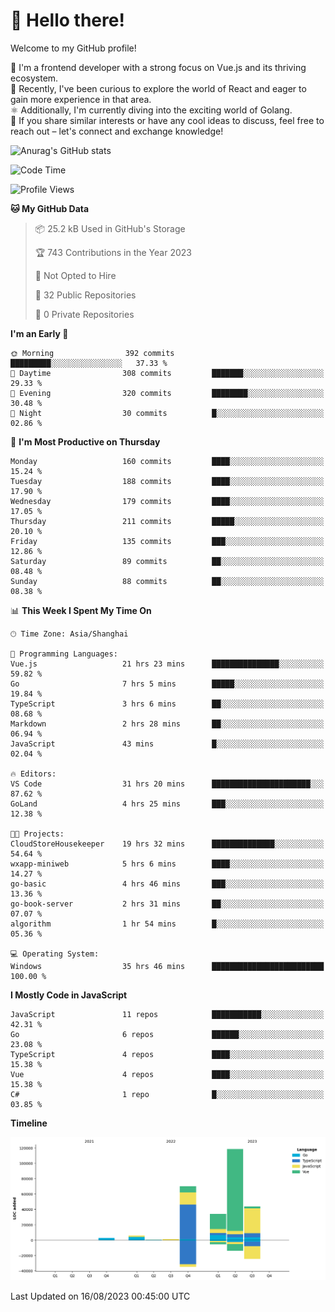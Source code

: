 # 👋 Hello there!

Welcome to my GitHub profile!

🤑 I'm a frontend developer with a strong focus on Vue.js and its thriving ecosystem.    
🌱 Recently, I've been curious to explore the world of React and eager to gain more experience in that area.   
⚛️ Additionally, I'm currently diving into the exciting world of Golang.   
🚀 If you share similar interests or have any cool ideas to discuss, feel free to reach out – let's connect and exchange knowledge!    

![Anurag's GitHub stats](https://github-readme-stats.vercel.app/api?username=huangyul&show_icons=true&&title_color=fff&icon_color=79ff97&text_color=9f9f9f&bg_color=151515&count_private=true)

<!--START_SECTION:waka-->
![Code Time](http://img.shields.io/badge/Code%20Time-332%20hrs%2013%20mins-blue)

![Profile Views](http://img.shields.io/badge/Profile%20Views-72-blue)

**🐱 My GitHub Data** 

> 📦 25.2 kB Used in GitHub's Storage 
 > 
> 🏆 743 Contributions in the Year 2023
 > 
> 🚫 Not Opted to Hire
 > 
> 📜 32 Public Repositories 
 > 
> 🔑 0 Private Repositories 
 > 
**I'm an Early 🐤** 

```text
🌞 Morning                392 commits         █████████░░░░░░░░░░░░░░░░   37.33 % 
🌆 Daytime                308 commits         ███████░░░░░░░░░░░░░░░░░░   29.33 % 
🌃 Evening                320 commits         ████████░░░░░░░░░░░░░░░░░   30.48 % 
🌙 Night                  30 commits          █░░░░░░░░░░░░░░░░░░░░░░░░   02.86 % 
```
📅 **I'm Most Productive on Thursday** 

```text
Monday                   160 commits         ████░░░░░░░░░░░░░░░░░░░░░   15.24 % 
Tuesday                  188 commits         ████░░░░░░░░░░░░░░░░░░░░░   17.90 % 
Wednesday                179 commits         ████░░░░░░░░░░░░░░░░░░░░░   17.05 % 
Thursday                 211 commits         █████░░░░░░░░░░░░░░░░░░░░   20.10 % 
Friday                   135 commits         ███░░░░░░░░░░░░░░░░░░░░░░   12.86 % 
Saturday                 89 commits          ██░░░░░░░░░░░░░░░░░░░░░░░   08.48 % 
Sunday                   88 commits          ██░░░░░░░░░░░░░░░░░░░░░░░   08.38 % 
```


📊 **This Week I Spent My Time On** 

```text
🕑︎ Time Zone: Asia/Shanghai

💬 Programming Languages: 
Vue.js                   21 hrs 23 mins      ███████████████░░░░░░░░░░   59.82 % 
Go                       7 hrs 5 mins        █████░░░░░░░░░░░░░░░░░░░░   19.84 % 
TypeScript               3 hrs 6 mins        ██░░░░░░░░░░░░░░░░░░░░░░░   08.68 % 
Markdown                 2 hrs 28 mins       ██░░░░░░░░░░░░░░░░░░░░░░░   06.94 % 
JavaScript               43 mins             █░░░░░░░░░░░░░░░░░░░░░░░░   02.04 % 

🔥 Editors: 
VS Code                  31 hrs 20 mins      ██████████████████████░░░   87.62 % 
GoLand                   4 hrs 25 mins       ███░░░░░░░░░░░░░░░░░░░░░░   12.38 % 

🐱‍💻 Projects: 
CloudStoreHousekeeper    19 hrs 32 mins      ██████████████░░░░░░░░░░░   54.64 % 
wxapp-miniweb            5 hrs 6 mins        ████░░░░░░░░░░░░░░░░░░░░░   14.27 % 
go-basic                 4 hrs 46 mins       ███░░░░░░░░░░░░░░░░░░░░░░   13.36 % 
go-book-server           2 hrs 31 mins       ██░░░░░░░░░░░░░░░░░░░░░░░   07.07 % 
algorithm                1 hr 54 mins        █░░░░░░░░░░░░░░░░░░░░░░░░   05.36 % 

💻 Operating System: 
Windows                  35 hrs 46 mins      █████████████████████████   100.00 % 
```

**I Mostly Code in JavaScript** 

```text
JavaScript               11 repos            ███████████░░░░░░░░░░░░░░   42.31 % 
Go                       6 repos             ██████░░░░░░░░░░░░░░░░░░░   23.08 % 
TypeScript               4 repos             ████░░░░░░░░░░░░░░░░░░░░░   15.38 % 
Vue                      4 repos             ████░░░░░░░░░░░░░░░░░░░░░   15.38 % 
C#                       1 repo              █░░░░░░░░░░░░░░░░░░░░░░░░   03.85 % 
```



**Timeline**

![Lines of Code chart](https://raw.githubusercontent.com/huangyul/huangyul/main/assets/bar_graph.png)


 Last Updated on 16/08/2023 00:45:00 UTC
<!--END_SECTION:waka-->
